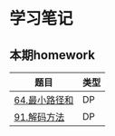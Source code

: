 # 学习笔记

## 本期homework

|题目|类型|
|-|-|
|[64.最小路径和](./64.最小路径和.java)|DP|
|[91.解码方法](./91.解码方法.java)|DP|
